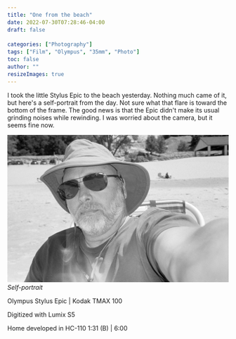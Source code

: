 ```yaml
---
title: "One from the beach"
date: 2022-07-30T07:28:46-04:00
draft: false

categories: ["Photography"]
tags: ["Film", "Olympus", "35mm", "Photo"]
toc: false
author: ""
resizeImages: true
---
```


I took the little Stylus Epic to the beach yesterday. Nothing much came of it, but here's a self-portrait from the day. Not sure what that flare is toward the bottom of the frame. The good news is that the Epic didn't make its usual grinding noises while rewinding. I was worried about the camera, but it seems fine now.

![Self-portrait](self-portrait.jpg)
*Self-portrait*

Olympus Stylus Epic | Kodak TMAX 100

Digitized with Lumix S5

Home developed in HC-110 1:31 (B) | 6:00